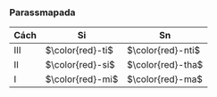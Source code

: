 ### Parassmapada

| Cách | Si               | Sn                |
| ---- | ---------------- | ----------------- |
| III  | $\color{red}-ti$ | $\color{red}-nti$ |
| II   | $\color{red}-si$ | $\color{red}-tha$ |
| I    | $\color{red}-mi$ | $\color{red}-ma$  |
